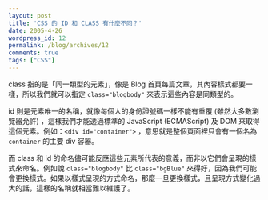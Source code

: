 ```yaml
---
layout: post
title: 'CSS 的 ID 和 CLASS 有什麼不同？'
date: 2005-4-26
wordpress_id: 12
permalink: /blog/archives/12
comments: true
tags: ["CSS"]
---
```


class 指的是「同一類型的元素」，像是 Blog 首頁每篇文章，其內容樣式都要一樣，所以我們就可以指定 `class="blogbody"` 來表示這些內容是同類型的。

id 則是元素唯一的名稱，就像每個人的身份證號碼一樣不能有重覆 (雖然大多數瀏覽器允許) ，這樣我們才能透過標準的 JavaScript (ECMAScript) 及 DOM 來取得這個元素。例如：`<div id="container">` ，意思就是整個頁面裡只會有一個名為 `container` 的主要 div 容器。

而 class 和 id 的命名儘可能反應這些元素所代表的意義，而非以它們會呈現的樣式來命名。例如說 `class="blogbody"` 比 `class="bgBlue"` 來得好，因為我們可能會更換樣式。如果以樣式呈現的方式命名，那麼一旦更換樣式，且呈現方式變化過大的話，這樣的名稱就相當難以維護了。
